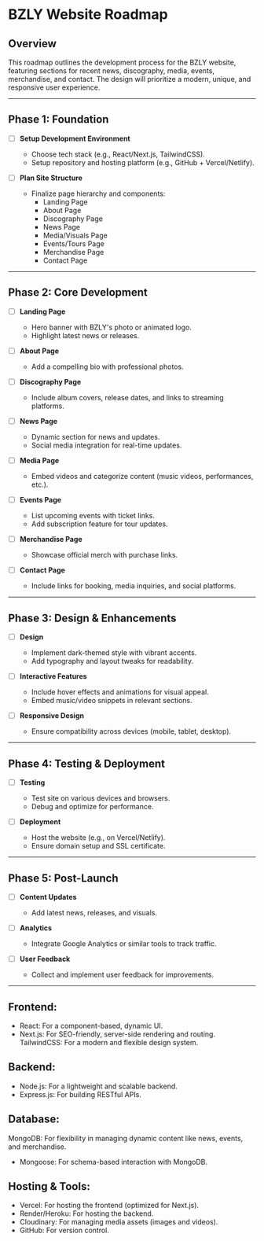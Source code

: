 # BZLY Website Roadmap

## Overview
This roadmap outlines the development process for the BZLY website, featuring sections for recent news, discography, media, events, merchandise, and contact. The design will prioritize a modern, unique, and responsive user experience.

---

## Phase 1: Foundation
- [ ] **Setup Development Environment**
  - Choose tech stack (e.g., React/Next.js, TailwindCSS).
  - Setup repository and hosting platform (e.g., GitHub + Vercel/Netlify).
  
- [ ] **Plan Site Structure**
  - Finalize page hierarchy and components:
    - Landing Page
    - About Page
    - Discography Page
    - News Page
    - Media/Visuals Page
    - Events/Tours Page
    - Merchandise Page
    - Contact Page

---

## Phase 2: Core Development
- [ ] **Landing Page**
  - Hero banner with BZLY's photo or animated logo.
  - Highlight latest news or releases.

- [ ] **About Page**
  - Add a compelling bio with professional photos.
  
- [ ] **Discography Page**
  - Include album covers, release dates, and links to streaming platforms.

- [ ] **News Page**
  - Dynamic section for news and updates.
  - Social media integration for real-time updates.

- [ ] **Media Page**
  - Embed videos and categorize content (music videos, performances, etc.).

- [ ] **Events Page**
  - List upcoming events with ticket links.
  - Add subscription feature for tour updates.

- [ ] **Merchandise Page**
  - Showcase official merch with purchase links.

- [ ] **Contact Page**
  - Include links for booking, media inquiries, and social platforms.

---

## Phase 3: Design & Enhancements
- [ ] **Design**
  - Implement dark-themed style with vibrant accents.
  - Add typography and layout tweaks for readability.

- [ ] **Interactive Features**
  - Include hover effects and animations for visual appeal.
  - Embed music/video snippets in relevant sections.

- [ ] **Responsive Design**
  - Ensure compatibility across devices (mobile, tablet, desktop).

---

## Phase 4: Testing & Deployment
- [ ] **Testing**
  - Test site on various devices and browsers.
  - Debug and optimize for performance.

- [ ] **Deployment**
  - Host the website (e.g., on Vercel/Netlify).
  - Ensure domain setup and SSL certificate.

---

## Phase 5: Post-Launch
- [ ] **Content Updates**
  - Add latest news, releases, and visuals.
  
- [ ] **Analytics**
  - Integrate Google Analytics or similar tools to track traffic.

- [ ] **User Feedback**
  - Collect and implement user feedback for improvements.

---
## Frontend:
- React: For a component-based, dynamic UI.
- Next.js: For SEO-friendly, server-side rendering and routing.
TailwindCSS: For a modern and flexible design system.
## Backend:
- Node.js: For a lightweight and scalable backend.
- Express.js: For building RESTful APIs.

## Database:
MongoDB: For flexibility in managing dynamic content like news, events, and merchandise.
- Mongoose: For schema-based interaction with MongoDB.

## Hosting & Tools:
- Vercel: For hosting the frontend (optimized for Next.js).
- Render/Heroku: For hosting the backend.
- Cloudinary: For managing media assets (images and videos).
- GitHub: For version control.
